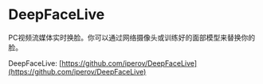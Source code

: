 # DeepFaceLive

PC视频流媒体实时换脸。你可以通过网络摄像头或训练好的面部模型来替换你的脸。

DeepFaceLive: [https://github.com/iperov/DeepFaceLive](https://github.com/iperov/DeepFaceLive)